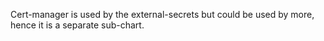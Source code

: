 Cert-manager is used by the external-secrets but could be used by more, hence it is a separate sub-chart.
